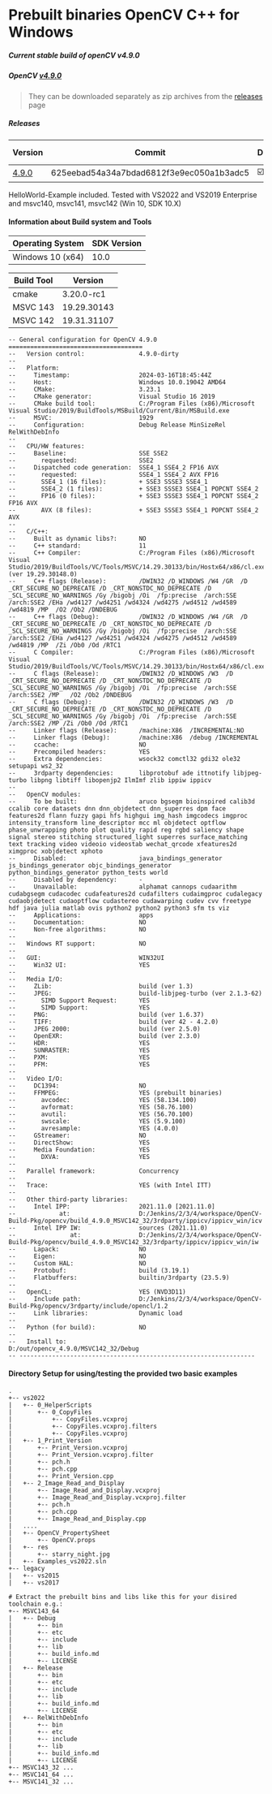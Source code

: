 # Prebuilt binaries OpenCV C++ for Windows

##### Current stable build of openCV v4.9.0

##### OpenCV [v4.9.0](https://github.com/opencv/opencv/releases/tag/v4.9.0) 

> They can be downloaded separately as zip archives from the  [releases](https://github.com/thommyho/Cpp-OpenCV-Windows-PreBuilts/releases) page

##### Releases

| Version                                                                               | Commit                                   | Debug                   | Release                 | RelWithDebInfo          | MSVC143 32Bit           | MSVC143 64Bit           | MSVC142 32Bit           | MSVC142 64Bit           | MSVC141 32 Bit | MSVC141 64 Bit | MSVC140 32 Bit | MSVC140 64 Bit | Example                 |
|---------------------------------------------------------------------------------------|------------------------------------------|-------------------------|-------------------------|-------------------------|-------------------------|-------------------------|-------------------------|-------------------------|----------------|----------------|----------------|----------------|-------------------------|
| [4.9.0](https://github.com/thommyho/Cpp-OpenCV-Windows-PreBuilts/releases/tag/v4.9.0) | 625eebad54a34a7bdad6812f3e9ec050a1b3adc5 | :ballot_box_with_check: | :ballot_box_with_check: | :ballot_box_with_check: | :ballot_box_with_check: | :ballot_box_with_check: | :ballot_box_with_check: | :ballot_box_with_check: |                |                |                |                | :ballot_box_with_check: |

HelloWorld-Example included. Tested with VS2022 and VS2019 Enterprise and msvc140, msvc141, msvc142 (Win 10, SDK 10.X)

#### Information about Build system and Tools

| Operating System | SDK Version |
|------------------|-------------|
| Windows 10 (x64) | 10.0        |

| Build Tool | Version     |
|------------|-------------|
| cmake      | 3.20.0-rc1  |
| MSVC 143   | 19.29.30143 |
| MSVC 142   | 19.31.31107 |

```console
-- General configuration for OpenCV 4.9.0 =====================================
--   Version control:               4.9.0-dirty
-- 
--   Platform:
--     Timestamp:                   2024-03-16T18:45:44Z
--     Host:                        Windows 10.0.19042 AMD64
--     CMake:                       3.23.1
--     CMake generator:             Visual Studio 16 2019
--     CMake build tool:            C:/Program Files (x86)/Microsoft Visual Studio/2019/BuildTools/MSBuild/Current/Bin/MSBuild.exe
--     MSVC:                        1929
--     Configuration:               Debug Release MinSizeRel RelWithDebInfo
-- 
--   CPU/HW features:
--     Baseline:                    SSE SSE2
--       requested:                 SSE2
--     Dispatched code generation:  SSE4_1 SSE4_2 FP16 AVX
--       requested:                 SSE4_1 SSE4_2 AVX FP16
--       SSE4_1 (16 files):         + SSE3 SSSE3 SSE4_1
--       SSE4_2 (1 files):          + SSE3 SSSE3 SSE4_1 POPCNT SSE4_2
--       FP16 (0 files):            + SSE3 SSSE3 SSE4_1 POPCNT SSE4_2 FP16 AVX
--       AVX (8 files):             + SSE3 SSSE3 SSE4_1 POPCNT SSE4_2 AVX
-- 
--   C/C++:
--     Built as dynamic libs?:      NO
--     C++ standard:                11
--     C++ Compiler:                C:/Program Files (x86)/Microsoft Visual Studio/2019/BuildTools/VC/Tools/MSVC/14.29.30133/bin/Hostx64/x86/cl.exe  (ver 19.29.30148.0)
--     C++ flags (Release):         /DWIN32 /D_WINDOWS /W4 /GR  /D _CRT_SECURE_NO_DEPRECATE /D _CRT_NONSTDC_NO_DEPRECATE /D _SCL_SECURE_NO_WARNINGS /Gy /bigobj /Oi  /fp:precise  /arch:SSE /arch:SSE2 /EHa /wd4127 /wd4251 /wd4324 /wd4275 /wd4512 /wd4589 /wd4819 /MP  /O2 /Ob2 /DNDEBUG 
--     C++ flags (Debug):           /DWIN32 /D_WINDOWS /W4 /GR  /D _CRT_SECURE_NO_DEPRECATE /D _CRT_NONSTDC_NO_DEPRECATE /D _SCL_SECURE_NO_WARNINGS /Gy /bigobj /Oi  /fp:precise  /arch:SSE /arch:SSE2 /EHa /wd4127 /wd4251 /wd4324 /wd4275 /wd4512 /wd4589 /wd4819 /MP  /Zi /Ob0 /Od /RTC1 
--     C Compiler:                  C:/Program Files (x86)/Microsoft Visual Studio/2019/BuildTools/VC/Tools/MSVC/14.29.30133/bin/Hostx64/x86/cl.exe
--     C flags (Release):           /DWIN32 /D_WINDOWS /W3  /D _CRT_SECURE_NO_DEPRECATE /D _CRT_NONSTDC_NO_DEPRECATE /D _SCL_SECURE_NO_WARNINGS /Gy /bigobj /Oi  /fp:precise  /arch:SSE /arch:SSE2 /MP   /O2 /Ob2 /DNDEBUG 
--     C flags (Debug):             /DWIN32 /D_WINDOWS /W3  /D _CRT_SECURE_NO_DEPRECATE /D _CRT_NONSTDC_NO_DEPRECATE /D _SCL_SECURE_NO_WARNINGS /Gy /bigobj /Oi  /fp:precise  /arch:SSE /arch:SSE2 /MP /Zi /Ob0 /Od /RTC1 
--     Linker flags (Release):      /machine:X86  /INCREMENTAL:NO 
--     Linker flags (Debug):        /machine:X86  /debug /INCREMENTAL 
--     ccache:                      NO
--     Precompiled headers:         YES
--     Extra dependencies:          wsock32 comctl32 gdi32 ole32 setupapi ws2_32
--     3rdparty dependencies:       libprotobuf ade ittnotify libjpeg-turbo libpng libtiff libopenjp2 IlmImf zlib ippiw ippicv
-- 
--   OpenCV modules:
--     To be built:                 aruco bgsegm bioinspired calib3d ccalib core datasets dnn dnn_objdetect dnn_superres dpm face features2d flann fuzzy gapi hfs highgui img_hash imgcodecs imgproc intensity_transform line_descriptor mcc ml objdetect optflow phase_unwrapping photo plot quality rapid reg rgbd saliency shape signal stereo stitching structured_light superres surface_matching text tracking video videoio videostab wechat_qrcode xfeatures2d ximgproc xobjdetect xphoto
--     Disabled:                    java_bindings_generator js_bindings_generator objc_bindings_generator python_bindings_generator python_tests world
--     Disabled by dependency:      -
--     Unavailable:                 alphamat cannops cudaarithm cudabgsegm cudacodec cudafeatures2d cudafilters cudaimgproc cudalegacy cudaobjdetect cudaoptflow cudastereo cudawarping cudev cvv freetype hdf java julia matlab ovis python2 python2 python3 sfm ts viz
--     Applications:                apps
--     Documentation:               NO
--     Non-free algorithms:         NO
-- 
--   Windows RT support:            NO
-- 
--   GUI:                           WIN32UI
--     Win32 UI:                    YES
-- 
--   Media I/O: 
--     ZLib:                        build (ver 1.3)
--     JPEG:                        build-libjpeg-turbo (ver 2.1.3-62)
--       SIMD Support Request:      YES
--       SIMD Support:              YES
--     PNG:                         build (ver 1.6.37)
--     TIFF:                        build (ver 42 - 4.2.0)
--     JPEG 2000:                   build (ver 2.5.0)
--     OpenEXR:                     build (ver 2.3.0)
--     HDR:                         YES
--     SUNRASTER:                   YES
--     PXM:                         YES
--     PFM:                         YES
-- 
--   Video I/O:
--     DC1394:                      NO
--     FFMPEG:                      YES (prebuilt binaries)
--       avcodec:                   YES (58.134.100)
--       avformat:                  YES (58.76.100)
--       avutil:                    YES (56.70.100)
--       swscale:                   YES (5.9.100)
--       avresample:                YES (4.0.0)
--     GStreamer:                   NO
--     DirectShow:                  YES
--     Media Foundation:            YES
--       DXVA:                      YES
-- 
--   Parallel framework:            Concurrency
-- 
--   Trace:                         YES (with Intel ITT)
-- 
--   Other third-party libraries:
--     Intel IPP:                   2021.11.0 [2021.11.0]
--            at:                   D:/Jenkins/2/3/4/workspace/OpenCV-Build-Pkg/opencv/build_4.9.0_MSVC142_32/3rdparty/ippicv/ippicv_win/icv
--     Intel IPP IW:                sources (2021.11.0)
--               at:                D:/Jenkins/2/3/4/workspace/OpenCV-Build-Pkg/opencv/build_4.9.0_MSVC142_32/3rdparty/ippicv/ippicv_win/iw
--     Lapack:                      NO
--     Eigen:                       NO
--     Custom HAL:                  NO
--     Protobuf:                    build (3.19.1)
--     Flatbuffers:                 builtin/3rdparty (23.5.9)
-- 
--   OpenCL:                        YES (NVD3D11)
--     Include path:                D:/Jenkins/2/3/4/workspace/OpenCV-Build-Pkg/opencv/3rdparty/include/opencl/1.2
--     Link libraries:              Dynamic load
-- 
--   Python (for build):            NO
-- 
--   Install to:                    D:/out/opencv_4.9.0/MSVC142_32/Debug
-- -----------------------------------------------------------------

```

#### Directory Setup for using/testing the provided two basic examples

```console
.
+-- vs2022
|   +-- 0_HelperScripts
|       +-- 0_CopyFiles
|           +-- CopyFiles.vcxproj
|           +-- CopyFiles.vcxproj.filters
|           +-- CopyFiles.vcxproj
|   +-- 1_Print_Version
|       +-- Print_Version.vcxproj
|       +-- Print_Version.vcxproj.filter
|       +-- pch.h
|       +-- pch.cpp
|       +-- Print_Version.cpp
|   +-- 2_Image_Read_and_Display
|       +-- Image_Read_and_Display.vcxproj
|       +-- Image_Read_and_Display.vcxproj.filter
|       +-- pch.h
|       +-- pch.cpp
|       +-- Image_Read_and_Display.cpp
|   ....
|   +-- OpenCV_PropertySheet
|       +-- OpenCV.props
|   +-- res
|       +-- starry_night.jpg
|   +-- Examples_vs2022.sln
+-- legacy
|   +-- vs2015
|   +-- vs2017

# Extract the prebuilt bins and libs like this for your disired toolchain e.g.:
+-- MSVC143_64
|   +-- Debug
|       +-- bin
|       +-- etc
|       +-- include
|       +-- lib
|       +-- build_info.md
|       +-- LICENSE
|   +-- Release
|       +-- bin
|       +-- etc
|       +-- include
|       +-- lib
|       +-- build_info.md
|       +-- LICENSE
|   +-- RelWithDebInfo
|       +-- bin
|       +-- etc
|       +-- include
|       +-- lib
|       +-- build_info.md
|       +-- LICENSE
+-- MSVC143_32 ...
+-- MSVC141_64 ...
+-- MSVC141_32 ...
```
